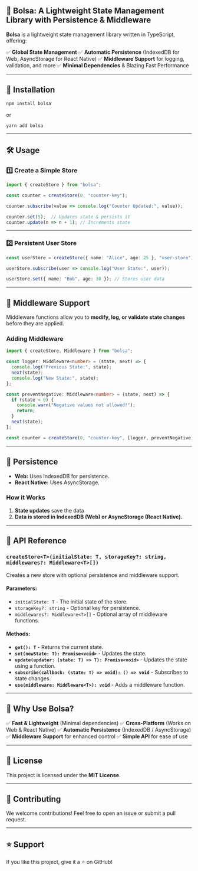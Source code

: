 ## 🔐 Bolsa: A Lightweight State Management Library with Persistence & Middleware

**Bolsa** is a lightweight state management library written in TypeScript, offering:

✅ **Global State Management**
✅ **Automatic Persistence** (IndexedDB for Web, AsyncStorage for React Native)
✅ **Middleware Support** for logging, validation, and more
✅ **Minimal Dependencies** & Blazing Fast Performance

---

## 🚀 Installation

```sh
npm install bolsa
```

or

```sh
yarn add bolsa
```

---

## 🛠️ Usage

### **1️⃣ Create a Simple Store**
```typescript
import { createStore } from "bolsa";

const counter = createStore(0, "counter-key");

counter.subscribe(value => console.log("Counter Updated:", value));

counter.set(5);  // Updates state & persists it
counter.update(n => n + 1); // Increments state
```

---

### **2️⃣ Persistent User Store**
```typescript
const userStore = createStore({ name: "Alice", age: 25 }, "user-store");

userStore.subscribe(user => console.log("User State:", user));

userStore.set({ name: "Bob", age: 30 }); // Stores user data
```

---

## 🔐 Middleware Support
Middleware functions allow you to **modify, log, or validate state changes** before they are applied.

### **Adding Middleware**
```typescript
import { createStore, Middleware } from "bolsa";

const logger: Middleware<number> = (state, next) => {
  console.log("Previous State:", state);
  next(state);
  console.log("New State:", state);
};

const preventNegative: Middleware<number> = (state, next) => {
  if (state < 0) {
    console.warn("Negative values not allowed!");
    return;
  }
  next(state);
};

const counter = createStore(0, "counter-key", [logger, preventNegative]);
```

---

## 💼 Persistence

- **Web:** Uses IndexedDB for persistence.
- **React Native:** Uses AsyncStorage.

### **How it Works**
1. **State updates** save the data
2. **Data is stored in IndexedDB (Web) or AsyncStorage (React Native).**

---

## 📜 API Reference

### `createStore<T>(initialState: T, storageKey?: string, middlewares?: Middleware<T>[])`
Creates a new store with optional persistence and middleware support.

#### Parameters:
- `initialState: T` - The initial state of the store.
- `storageKey?: string` - Optional key for persistence.
- `middlewares?: Middleware<T>[]` - Optional array of middleware functions.

#### Methods:
- **`get(): T`** - Returns the current state.
- **`set(newState: T): Promise<void>`** - Updates the state.
- **`update(updater: (state: T) => T): Promise<void>`** - Updates the state using a function.
- **`subscribe(callback: (state: T) => void): () => void`** - Subscribes to state changes.
- **`use(middleware: Middleware<T>): void`** - Adds a middleware function.

---

## 📌 Why Use Bolsa?
✅ **Fast & Lightweight** (Minimal dependencies)
✅ **Cross-Platform** (Works on Web & React Native)
✅ **Automatic Persistence** (IndexedDB / AsyncStorage)
✅ **Middleware Support** for enhanced control
✅ **Simple API** for ease of use

---

## 📜 License
This project is licensed under the **MIT License**.

---

## 🙌 Contributing
We welcome contributions! Feel free to open an issue or submit a pull request.

---

## ⭐ Support
If you like this project, give it a ⭐ on GitHub!


